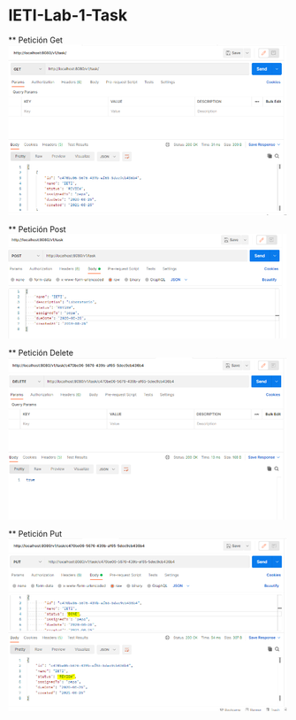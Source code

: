 # IETI-Lab-1-Task


** Petición Get
<img src="https://github.com/Carlos96999/IETI-Lab-1-Task/blob/main/Evidencias/peticionGet.PNG?raw=true">  

** Petición Post
<img src="https://github.com/Carlos96999/IETI-Lab-1-Task/blob/main/Evidencias/peticionPost.PNG?raw=true">  

** Petición Delete
<img src="https://github.com/Carlos96999/IETI-Lab-1-Task/blob/main/Evidencias/peticionDelete.PNG?raw=true">  

** Petición Put
<img src="https://github.com/Carlos96999/IETI-Lab-1-Task/blob/main/Evidencias/peticionPut.PNG?raw=true">
